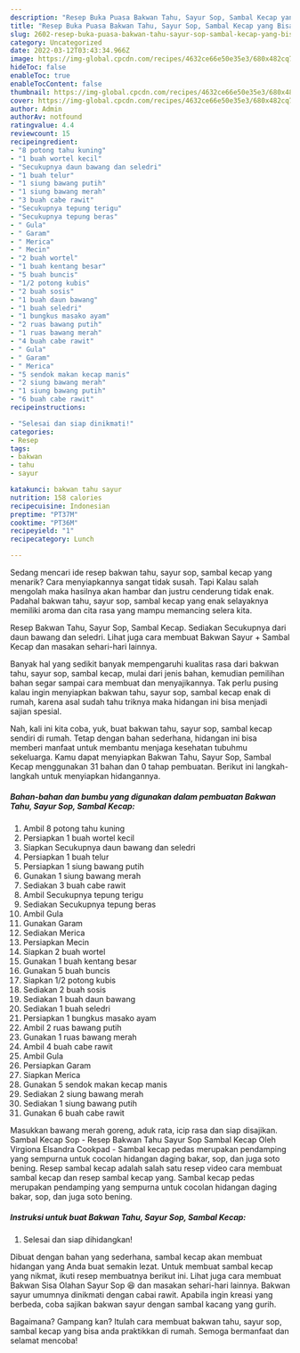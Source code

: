 ```yaml
---
description: "Resep Buka Puasa Bakwan Tahu, Sayur Sop, Sambal Kecap yang Bisa Manjain Lidah"
title: "Resep Buka Puasa Bakwan Tahu, Sayur Sop, Sambal Kecap yang Bisa Manjain Lidah"
slug: 2602-resep-buka-puasa-bakwan-tahu-sayur-sop-sambal-kecap-yang-bisa-manjain-lidah
category: Uncategorized
date: 2022-03-12T03:43:34.966Z
image: https://img-global.cpcdn.com/recipes/4632ce66e50e35e3/680x482cq70/bakwan-tahu-sayur-sop-sambal-kecap-foto-resep-utama.jpg
hideToc: false
enableToc: true
enableTocContent: false
thumbnail: https://img-global.cpcdn.com/recipes/4632ce66e50e35e3/680x482cq70/bakwan-tahu-sayur-sop-sambal-kecap-foto-resep-utama.jpg
cover: https://img-global.cpcdn.com/recipes/4632ce66e50e35e3/680x482cq70/bakwan-tahu-sayur-sop-sambal-kecap-foto-resep-utama.jpg
author: Admin
authorAv: notfound
ratingvalue: 4.4
reviewcount: 15
recipeingredient:
- "8 potong tahu kuning"
- "1 buah wortel kecil"
- "Secukupnya daun bawang dan seledri"
- "1 buah telur"
- "1 siung bawang putih"
- "1 siung bawang merah"
- "3 buah cabe rawit"
- "Secukupnya tepung terigu"
- "Secukupnya tepung beras"
- " Gula"
- " Garam"
- " Merica"
- " Mecin"
- "2 buah wortel"
- "1 buah kentang besar"
- "5 buah buncis"
- "1/2 potong kubis"
- "2 buah sosis"
- "1 buah daun bawang"
- "1 buah seledri"
- "1 bungkus masako ayam"
- "2 ruas bawang putih"
- "1 ruas bawang merah"
- "4 buah cabe rawit"
- " Gula"
- " Garam"
- " Merica"
- "5 sendok makan kecap manis"
- "2 siung bawang merah"
- "1 siung bawang putih"
- "6 buah cabe rawit"
recipeinstructions:

- "Selesai dan siap dinikmati!"
categories:
- Resep
tags:
- bakwan
- tahu
- sayur

katakunci: bakwan tahu sayur 
nutrition: 158 calories
recipecuisine: Indonesian
preptime: "PT37M"
cooktime: "PT36M"
recipeyield: "1"
recipecategory: Lunch

---
```



Sedang mencari ide resep bakwan tahu, sayur sop, sambal kecap yang menarik? Cara menyiapkannya sangat tidak susah. Tapi Kalau salah mengolah maka hasilnya akan hambar dan justru cenderung tidak enak. Padahal bakwan tahu, sayur sop, sambal kecap yang enak selayaknya memiliki aroma dan cita rasa yang mampu memancing selera kita.


Resep Bakwan Tahu, Sayur Sop, Sambal Kecap. Sediakan Secukupnya dari daun bawang dan seledri. Lihat juga cara membuat Bakwan Sayur + Sambal Kecap dan masakan sehari-hari lainnya.

Banyak hal yang sedikit banyak mempengaruhi kualitas rasa dari bakwan tahu, sayur sop, sambal kecap, mulai dari jenis bahan, kemudian pemilihan bahan segar sampai cara membuat dan menyajikannya. Tak perlu pusing kalau ingin menyiapkan bakwan tahu, sayur sop, sambal kecap enak di rumah, karena asal sudah tahu triknya maka hidangan ini bisa menjadi sajian spesial.


Nah, kali ini kita coba, yuk, buat bakwan tahu, sayur sop, sambal kecap sendiri di rumah. Tetap dengan bahan sederhana, hidangan ini bisa memberi manfaat untuk membantu menjaga kesehatan tubuhmu sekeluarga. Kamu dapat menyiapkan Bakwan Tahu, Sayur Sop, Sambal Kecap menggunakan 31 bahan dan 0 tahap pembuatan. Berikut ini langkah-langkah untuk menyiapkan hidangannya.

<!--inarticleads1-->

##### Bahan-bahan dan bumbu yang digunakan dalam pembuatan Bakwan Tahu, Sayur Sop, Sambal Kecap:

1. Ambil 8 potong tahu kuning
1. Persiapkan 1 buah wortel kecil
1. Siapkan Secukupnya daun bawang dan seledri
1. Persiapkan 1 buah telur
1. Persiapkan 1 siung bawang putih
1. Gunakan 1 siung bawang merah
1. Sediakan 3 buah cabe rawit
1. Ambil Secukupnya tepung terigu
1. Sediakan Secukupnya tepung beras
1. Ambil  Gula
1. Gunakan  Garam
1. Sediakan  Merica
1. Persiapkan  Mecin
1. Siapkan 2 buah wortel
1. Gunakan 1 buah kentang besar
1. Gunakan 5 buah buncis
1. Siapkan 1/2 potong kubis
1. Sediakan 2 buah sosis
1. Sediakan 1 buah daun bawang
1. Sediakan 1 buah seledri
1. Persiapkan 1 bungkus masako ayam
1. Ambil 2 ruas bawang putih
1. Gunakan 1 ruas bawang merah
1. Ambil 4 buah cabe rawit
1. Ambil  Gula
1. Persiapkan  Garam
1. Siapkan  Merica
1. Gunakan 5 sendok makan kecap manis
1. Sediakan 2 siung bawang merah
1. Sediakan 1 siung bawang putih
1. Gunakan 6 buah cabe rawit


Masukkan bawang merah goreng, aduk rata, icip rasa dan siap disajikan. Sambal Kecap Sop - Resep Bakwan Tahu Sayur Sop Sambal Kecap Oleh Virgiona Elsandra Cookpad - Sambal kecap pedas merupakan pendamping yang sempurna untuk cocolan hidangan daging bakar, sop, dan juga soto bening. Resep sambal kecap adalah salah satu resep video cara membuat sambal kecap dan resep sambal kecap yang. Sambal kecap pedas merupakan pendamping yang sempurna untuk cocolan hidangan daging bakar, sop, dan juga soto bening. 

<!--inarticleads2-->

##### Instruksi untuk buat Bakwan Tahu, Sayur Sop, Sambal Kecap:


1. Selesai dan siap dihidangkan!

Dibuat dengan bahan yang sederhana, sambal kecap akan membuat hidangan yang Anda buat semakin lezat. Untuk membuat sambal kecap yang nikmat, ikuti resep membuatnya berikut ini. Lihat juga cara membuat Bakwan Sisa Olahan Sayur Sop 😆 dan masakan sehari-hari lainnya. Bakwan sayur umumnya dinikmati dengan cabai rawit. Apabila ingin kreasi yang berbeda, coba sajikan bakwan sayur dengan sambal kacang yang gurih. 

Bagaimana? Gampang kan? Itulah cara membuat bakwan tahu, sayur sop, sambal kecap yang bisa anda praktikkan di rumah. Semoga bermanfaat dan selamat mencoba!
